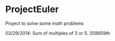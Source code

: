 ProjectEuler
============

Project to solve some math problems

03/29/2014: Sum of multiples of 3 or 5.  359659th
